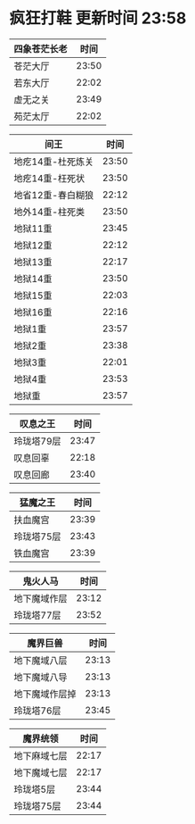 # 疯狂打鞋 更新时间 23:58

| 四象苍茫长老   | 时间    |
|--------|-------|
| 苍茫大厅 | 23:50 |
| 若东大厅 | 22:02 |
| 虚无之关 | 23:49 |
| 苑茫太厅 | 22:02 |

| 间王   | 时间    |
|--------|-------|
| 地疙14重-杜死炼关 | 23:50 |
| 地疙14重-枉死状 | 23:50 |
| 地省12重-春白糊狼 | 22:12 |
| 地外14重-柱死类 | 23:50 |
| 地狱11重 | 23:45 |
| 地狱12重 | 22:12 |
| 地狱13重 | 22:17 |
| 地狱14重 | 23:50 |
| 地狱15重 | 22:03 |
| 地狱16重 | 22:16 |
| 地狱1重 | 23:57 |
| 地狱2重 | 23:38 |
| 地狱3重 | 22:01 |
| 地狱4重 | 23:53 |
| 地狱重 | 23:57 |

| 叹息之王   | 时间    |
|--------|-------|
| 玲珑塔79层 | 23:47 |
| 叹息回辜 | 22:18 |
| 叹息回廊 | 23:40 |

| 猛魔之王   | 时间    |
|--------|-------|
| 扶血魔宫 | 23:39 |
| 玲珑塔75层 | 23:43 |
| 铁血魔宫 | 23:39 |

| 鬼火人马   | 时间    |
|--------|-------|
| 地下魔域作层 | 23:12 |
| 玲珑塔77层 | 23:52 |

| 魔界巨兽   | 时间    |
|--------|-------|
| 地下魔域八层 | 23:13 |
| 地下魔域八导 | 23:13 |
| 地下魔域作层掉 | 23:13 |
| 玲珑塔76层 | 23:45 |

| 魔界统领   | 时间    |
|--------|-------|
| 地下麻域七层 | 22:17 |
| 地下魔域七层 | 22:17 |
| 玲珑塔5层 | 23:44 |
| 玲珑塔75层 | 23:44 |